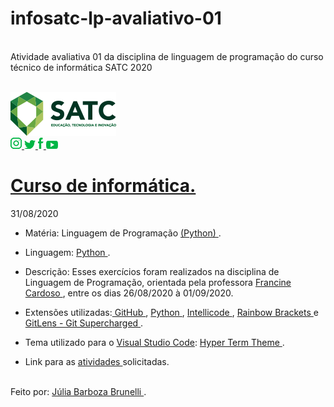 # infosatc-lp-avaliativo-01
<br> Atividade  avaliativa  01 da disciplina de linguagem  de programação do curso técnico de informática SATC 2020 <br>


<br><a href="https://web.satc.edu.br/">
<img src="logo.png">
<br>
<a href="https://www.instagram.com/satceducacao//">
<img src="instagram.png">
</a>
<a href="https:https://twitter.com/satceducacao">
<img src="twitter.png">
</a>
<a href="https://www.facebook.com/satceducacao">
<img src="facebook.png">
</a>
<a href="https://www.youtube.com/user/satcweb">
<img src="you.png">
</a>
# <a href="https://www.instagram.com/infosatc/"> Curso de informática.</a>
 31/08/2020



 * Matéria: Linguagem de Programação  <a href="https://www.python.org/"> 
 (Python)
</a>.

* Linguagem: <a href="https://www.python.org/"> 
 Python
 </a>.

* Descrição: Esses exercícios foram realizados na disciplina de Linguagem de Programação, orientada pela professora <a href="https://www.instagram.com/francinecardoson/"> Francine Cardoso </a>, entre os dias 26/08/2020 à 01/09/2020.

* Extensões utilizadas:<a href="https://marketplace.visualstudio.com/items?itemName=KnisterPeter.vscode-github1"> GitHub </a>, <a href="https://marketplace.visualstudio.com/items?itemName=ms-python.python"> Python </a>, <a href="https://marketplace.visualstudio.com/items?itemName=VisualStudioExptTeam.vscodeintellicode"> Intellicode </a>, <a href="https://marketplace.visualstudio.com/items?itemName=2gua.rainbow-brackets"> Rainbow Brackets </a> e  <a href="https://marketplace.visualstudio.com/items?itemName=eamodio.gitlens"> GitLens - Git Supercharged </a>.

* Tema utilizado para o <a href="https://code.visualstudio.com/"> Visual Studio Code</a>: <a href="https://marketplace.visualstudio.com/items?itemName=hsnazar.hyper-term-theme"> Hyper Term Theme </a>.
 

* Link para as <a href="https://github.com/Mikix30/infosatc-lp-avaliativo-01">  atividades 
</a>solicitadas.

<br>
Feito por: <a href="https://www.instagram.com/jurumeia_/"> Júlia Barboza Brunelli
</a>.

